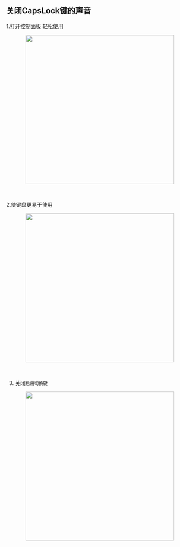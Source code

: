 ## 关闭CapsLock键的声音

1.打开控制面板  轻松使用

<p align="center"><img src="https://cdn.jsdelivr.net/gh/zb9678/img9@main/im1/07.13:15:15:03.png" style="width:400px;"></p><br>


2.使键盘更易于使用

<p align="center"><img src="https://cdn.jsdelivr.net/gh/zb9678/img9@main/im1/07.13:15:17:50.png" style="width:400px;"></p><br>

3. 关闭`启用切换键`

<p align="center"><img src="https://cdn.jsdelivr.net/gh/zb9678/img9@main/im1/07.13:15:19:39.png" style="width:400px;"></p><br>